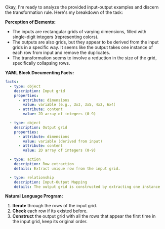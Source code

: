 Okay, I'm ready to analyze the provided input-output examples and discern the transformation rule. Here's my breakdown of the task:

**Perception of Elements:**

*   The inputs are rectangular grids of varying dimensions, filled with single-digit integers (representing colors).
*   The outputs are also grids, but they appear to be derived from the input grids in a specific way. It seems like the output takes one instance of each row from input and remove the duplicates.
*   The transformation seems to involve a reduction in the size of the grid, specifically collapsing rows.

**YAML Block Documenting Facts:**


```yaml
facts:
  - type: object
    description: Input grid
    properties:
      - attribute: dimensions
        value: variable (e.g., 3x3, 3x5, 4x2, 6x4)
      - attribute: content
        value: 2D array of integers (0-9)

  - type: object
    description: Output grid
    properties:
      - attribute: dimensions
        value: variable (derived from input)
      - attribute: content
        value: 2D array of integers (0-9)

  - type: action
    description: Row extraction
    details: Extract unique row from the input grid.

  - type: relationship
    description: Input-Output Mapping
    details: The output grid is constructed by extracting one instance of each rows of input grid.
```


**Natural Language Program:**

1.  **Iterate** through the rows of the input grid.
2.  **Check** each row if its existed before.
3.  **Construct** the output grid with all the rows that appear the first time in the input grid, keep its original order.

